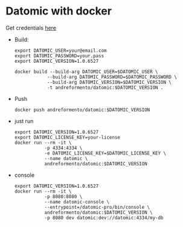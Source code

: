 # Datomic with docker

Get credentials [here](https://my.datomic.com/account)

- Build:
  ```shell
  export DATOMIC_USER=your@email.com
  export DATOMIC_PASSWORD=your.pass
  export DATOMIC_VERSION=1.0.6527

  docker build --build-arg DATOMIC_USER=$DATOMIC_USER \
              --build-arg DATOMIC_PASSWORD=$DATOMIC_PASSWORD \
              --build-arg DATOMIC_VERSION=$DATOMIC_VERSION \
              -t andreformento/datomic:$DATOMIC_VERSION .
  ```

- Push
  ```shell
  docker push andreformento/datomic:$DATOMIC_VERSION
  ```

- just run
  ```shell
  export DATOMIC_VERSION=1.0.6527
  export DATOMIC_LICENSE_KEY=your-license
  docker run --rm -it \
             -p 4334:4334 \
             -e DATOMIC_LICENSE_KEY=$DATOMIC_LICENSE_KEY \
             --name datomic \
             andreformento/datomic:$DATOMIC_VERSION
  ```

- console
  ```shell
  export DATOMIC_VERSION=1.0.6527
  docker run --rm -it \
             -p 8080:8080 \
             --name datomic-console \
             --entrypoint=/datomic-pro/bin/console \
             andreformento/datomic:$DATOMIC_VERSION \
             -p 8080 dev datomic:dev://datomic:4334/my-db
  ```
